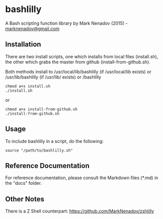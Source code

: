 # bashlilly
A Bash scripting function library by Mark Nenadov (2015) - marknenadov@gmail.com

Installation
------------

There are two install scripts, one which installs from local files (install.sh), the other which grabs the master from github (install-from-github.sh).

Both methods install to /usr/local/lib/bashlilly (if /usr/local/lib exists) or /usr/lib/bashlilly (if /usr/lib/ exists) or /bashlilly

```
chmod a+x install.sh
./install.sh
````

or

```
chmod a+x install-from-github.sh
./install-from-github.sh
```

Usage
-----

To include bashlilly in a script, do the following:

`source "/path/to/bashlilly.sh"`

Reference Documentation
-----------------------

For reference documentation, please consult the Markdown files (*.md) in the "docs" folder.

Other Notes
-----------

There is a Z Shell counterpart: https://github.com/MarkNenadov/zshlilly
